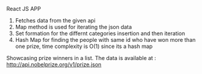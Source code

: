 React JS APP

1) Fetches data from the given api
2) Map method is used for iterating the json data
3) Set formation for the  differnt categories insertion and then iteration
4) Hash Map for finding the people with same id who have won more than one prize, time complexity is O(1) since its a hash map

Showcasing prize winners in a list. The data is available at : http://api.nobelprize.org/v1/prize.json

